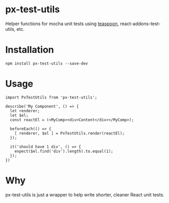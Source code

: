 # px-test-utils
Helper functions for mocha unit tests using [teaspoon](https://github.com/jquense/teaspoon), react-addons-test-utils, etc.

# Installation
```
npm install px-test-utils --save-dev
```

# Usage
```
import PxTestUtils from 'px-test-utils';

describe('My Component', () => {
  let renderer;
  let $el;
  const reactEl = (<MyComp><div>Content</div></MyComp>);

  beforeEach(() => {
    [ renderer, $el ] = PxTestUtils.render(reactEl);
  });

  it('should have 1 div', () => {
    expect($el.find('div').length).to.equal(1);
  });
})
```

# Why
px-test-utils is just a wrapper to help write shorter, cleaner React unit tests.